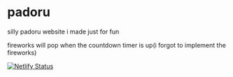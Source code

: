 # padoru

silly padoru website i made just for fun

fireworks will pop when the countdown timer is up(i forgot to implement the fireworks)

[![Netlify Status](https://api.netlify.com/api/v1/badges/012a2ada-c7c3-401b-b48b-0bba745d6ece/deploy-status)](https://app.netlify.com/sites/padoruu/deploys)
